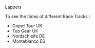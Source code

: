 Lappers

To see the times of different Race Tracks :

- Grand Tour   UK 
- Top Gear     UK
- Nordschleife DE
- Monteblanco  ES
